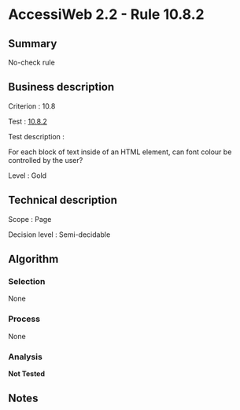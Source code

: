 # AccessiWeb 2.2 - Rule 10.8.2

## Summary

No-check rule

## Business description

Criterion : 10.8

Test : [10.8.2](http://www.accessiweb.org/index.php/accessiweb-22-english-version.html#test-10-8-2)

Test description :

 For each block of text inside of an HTML element, can font colour be controlled by the user? 

Level : Gold 

## Technical description

Scope : Page

Decision level : Semi-decidable

## Algorithm

### Selection

None

### Process

None

### Analysis

**Not Tested**

## Notes

